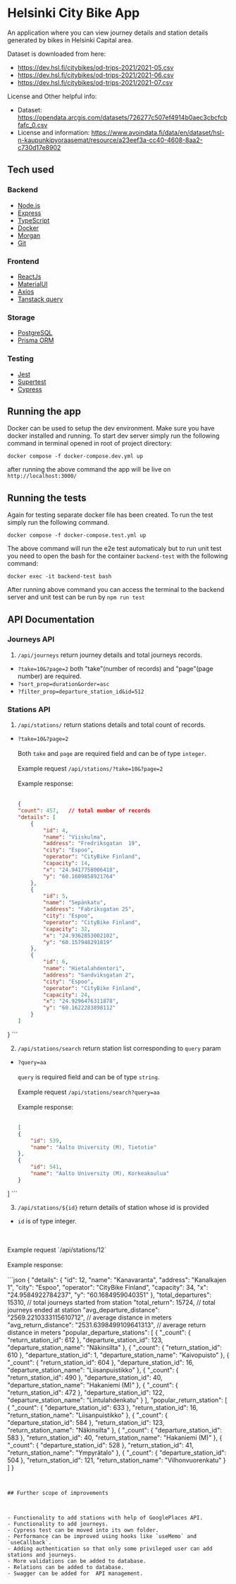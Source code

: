 # Helsinki City Bike App

An application where you can view journey details and station details generated by bikes in Helsinki Capital area.

Dataset is downloaded from here:

- https://dev.hsl.fi/citybikes/od-trips-2021/2021-05.csv
- https://dev.hsl.fi/citybikes/od-trips-2021/2021-06.csv
- https://dev.hsl.fi/citybikes/od-trips-2021/2021-07.csv

License and Other helpful info:

- Dataset: https://opendata.arcgis.com/datasets/726277c507ef4914b0aec3cbcfcbfafc_0.csv
- License and information: https://www.avoindata.fi/data/en/dataset/hsl-n-kaupunkipyoraasemat/resource/a23eef3a-cc40-4608-8aa2-c730d17e8902

## Tech used

### Backend
* [Node.js](https://nodejs.org/)
* [Express](https://expressjs.com/)
* [TypeScript](https://www.typescriptlang.org/)
* [Docker](https://www.docker.com/)
* [Morgan](https://expressjs.com/en/resources/middleware/morgan.html)
* [Git](https://git-scm.com/)

### Frontend
* [ReactJs](https://react.dev/)
* [MaterialUI](https://mui.com/)
* [Axios](https://axios-http.com/docs/intro)
* [Tanstack query](https://tanstack.com/query/v3/)

### Storage
* [PostgreSQL](https://www.postgresql.org/)
* [Prisma ORM](https://www.prisma.io/)

### Testing
* [Jest](https://www.chaijs.com/)
* [Supertest](https://www.npmjs.com/package/supertest)
* [Cypress](https://www.cypress.io/)

## Running the app

Docker can be used to setup the dev environment. Make sure you have docker installed and running.
To start dev server simply run the following command in terminal opened in root of project directory:

```
docker compose -f docker-compose.dev.yml up
```
after running the above command the app will be live on `http://localhost:3000/`

## Running the tests

Again for testing separate docker file has been created. To run the test simply run the following command.

```
docker compose -f docker-compose.test.yml up
```
The above command will run the e2e test automaticaly but to run unit test you need to open the bash for the container `backend-test` with the following command:

```
docker exec -it backend-test bash
```

After running above command you can access the terminal to the backend server and unit test can be run by `npm run test`

## API Documentation

### Journeys API

1. `/api/journeys`  return journey details and total journeys records.
 
 - `?take=10&?page=2` both "take"(number of records) and "page"(page number) are required.
 - `?sort_prop=duration&order=asc` 
 - `?filter_prop=departure_station_id&id=512`

### Stations API

1. `/api/stations/`  return stations details and total count of records.

 - `?take=10&?page=2`
    </br>
    </br>
    Both `take` and `page` are required field and can be of type `integer`.
    </br>
    </br>
    Example request `/api/stations/?take=10&?page=2`
    </br>
    </br>
    Example response:
    </br>
    </br>
    ```json
    {
    "count": 457,   // total number of records
    "details": [
        {
            "id": 4,
            "name": "Viiskulma",
            "address": "Fredriksgatan  19",
            "city": "Espoo",
            "operator": "CityBike Finland",
            "capacity": 14,
            "x": "24.9417758006418",
            "y": "60.1609858921764"
        },
        {
            "id": 5,
            "name": "Sepänkatu",
            "address": "Fabriksgatan 25",
            "city": "Espoo",
            "operator": "CityBike Finland",
            "capacity": 32,
            "x": "24.9362853002102",
            "y": "60.157948291819"
        },
        {
            "id": 6,
            "name": "Hietalahdentori",
            "address": "Sandviksgatan 2",
            "city": "Espoo",
            "operator": "CityBike Finland",
            "capacity": 24,
            "x": "24.9296476311878",
            "y": "60.1622283898112"
        }
    ]
}
    ```

2. `/api/stations/search`  return station list corresponding to `query` param

 - `?query=aa`
    </br>
    </br>
   `query` is required field and can be of type `string`.
    </br>
    </br>
    Example request `/api/stations/search?query=aa`
    </br>
    </br>
    Example response:
    </br>
    </br>
    ```json
    [
    {
        "id": 539,
        "name": "Aalto University (M), Tietotie"
    },
    {
        "id": 541,
        "name": "Aalto University (M), Korkeakoulua"
    }
]
    ```

   

3. `/api/stations/${id}` return details of station whose id is provided

 - `id` is of type integer.
  </br>
  </br>
 Example request `/api/stations/12`
  </br>
  </br>
Example response:
    </br>
    </br>
    ```json
 {
    "details": {
        "id": 12,
        "name": "Kanavaranta",
        "address": "Kanalkajen 1",
        "city": "Espoo",
        "operator": "CityBike Finland",
        "capacity": 34,
        "x": "24.9584922784237",
        "y": "60.1684959040351"
    },
    "total_departures": 15310,   // total journeys started from station
    "total_return": 15724,       // total journeys ended at station
    "avg_departure_distance": "2569.2210333115610712",  // average distance in meters
    "avg_return_distance": "2531.6398499109641313",     // average return distance in meters
    "popular_departure_stations": [
        {
            "_count": {
                "return_station_id": 612
            },
            "departure_station_id": 123,
            "departure_station_name": "Näkinsilta"
        },
        {
            "_count": {
                "return_station_id": 610
            },
            "departure_station_id": 1,
            "departure_station_name": "Kaivopuisto"
        },
        {
            "_count": {
                "return_station_id": 604
            },
            "departure_station_id": 16,
            "departure_station_name": "Liisanpuistikko"
        },
        {
            "_count": {
                "return_station_id": 490
            },
            "departure_station_id": 40,
            "departure_station_name": "Hakaniemi (M)"
        },
        {
            "_count": {
                "return_station_id": 472
            },
            "departure_station_id": 122,
            "departure_station_name": "Lintulahdenkatu"
        }
    ],
    "popular_return_station": [
        {
            "_count": {
                "departure_station_id": 633
            },
            "return_station_id": 16,
            "return_station_name": "Liisanpuistikko"
        },
        {
            "_count": {
                "departure_station_id": 584
            },
            "return_station_id": 123,
            "return_station_name": "Näkinsilta"
        },
        {
            "_count": {
                "departure_station_id": 583
            },
            "return_station_id": 40,
            "return_station_name": "Hakaniemi (M)"
        },
        {
            "_count": {
                "departure_station_id": 528
            },
            "return_station_id": 41,
            "return_station_name": "Ympyrätalo"
        },
        {
            "_count": {
                "departure_station_id": 504
            },
            "return_station_id": 121,
            "return_station_name": "Vilhonvuorenkatu"
        }
    ]
}

 ```


## Further scope of improvements



 - Functionality to add stations with help of GooglePlaces API.
 - Functionality to add journeys.
 - Cypress test can be moved into its own folder.
 - Performance can be improved using hooks like `useMemo` and `useCallback`. 
 - Adding authentication so that only some privileged user can add stations and journeys.
 - More validations can be added to database.
 - Relations can be added to database. 
 - Swagger can be added for  API management.




